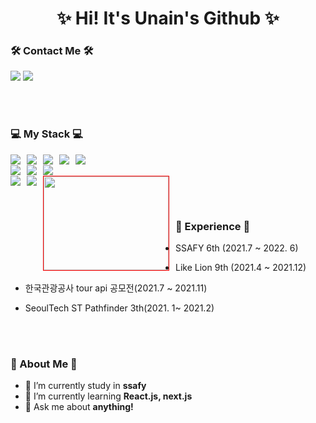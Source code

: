 <h1 align='center'>✨ Hi! It's Unain's Github ✨</h1>

  
### 🛠 Contact Me 🛠
<a href="mailto:daeun84366@gmail.com" target="_blank"><img src="https://img.shields.io/badge/gmail-EA4335?style=flat-square&logo=Gmail&logoColor=white"/></a>
<a href="https://github.com/unain-dev" target="_blank"><img src="https://img.shields.io/badge/Github-181717?style=flat-square&logo=Github&logoColor=white"/></a>

<br><br>

### 💻 My Stack 💻
<div >
<img src="https://img.shields.io/badge/HTML-E34F26?style=flat-square&logo=Html&logoColor=white" style="float:left; margin-right:10px;"/>
<img src="https://img.shields.io/badge/CSS-1572B6?style=flat-square&logo=Css&logoColor=white" style="float:left; margin-right:10px;"/>
<img src="https://img.shields.io/badge/JavaScript-F7DF12?style=flat-square&logo=javaScript&logoColor=white" style="float:left; margin-right:10px;"/>
<img src="https://img.shields.io/badge/React-61DAFB?style=flat-square&logo=React&logoColor=white" style="float:left; margin-right:10px;"/>
<img src="https://img.shields.io/badge/styled-components-DB7093?style=flat-square&logo=styled-components&logoColor=white" style="float:left; margin-right:10px;"/>
<br>
<img src="https://img.shields.io/badge/MySQL-4479A1?style=flat-square&logo=MySQL&logoColor=white" style="float:left; margin-right:10px;"/>
<img src="https://img.shields.io/badge/Amazon AWS-232F3E?style=flat-square&logo=AmazonAWS&logoColor=white" style="float:left; margin-right:10px;"/>
<img src="https://img.shields.io/badge/Django-092E20?style=flat-square&logo=Django&logoColor=white" style="float:left; margin-right:10px;"/>
<br>
<img src="https://img.shields.io/badge/Python-3776AB?style=flat-square&logo=Python&logoColor=white" style="float:left; margin-right:10px;"/>
<img src="https://img.shields.io/badge/Java-007396?style=flat-square&logo=Java&logoColor=white" style="float:left; margin-right:10px;"/>
<a href="https://github.com/unain-dev" target="_blank"><img src="https://img.shields.io/badge/Github-181717?style=flat-square&logo=Github&logoColor=white" style="width:200px; height:150px; border:1px solid red; float:left; margin-right:10px;"/></a>
  </div>
  
  <br><br>
  
### :office: Experience :office:
- SSAFY 6th (2021.7 ~ 2022. 6)
- Like Lion 9th (2021.4 ~ 2021.12)
- 한국관광공사 tour api 공모전(2021.7 ~ 2021.11)
- SeoulTech ST Pathfinder 3th(2021. 1~ 2021.2)
  
  <br><br>
  
### 🤔 About Me 🤔
  - 🔭 I’m currently study in <strong>ssafy</strong>
  - 🌱 I’m currently learning <strong>React.js, next.js</strong>
  - 💬 Ask me about <strong>anything!</strong>
